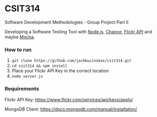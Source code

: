 # CSIT314
Software Development Methodologies - Group Project Part II

Developing a Software Testing Tool with [Node.js](https://nodejs.org/en/), [Chance](https://www.npmjs.com/package/chance), [Flickr API](https://www.npmjs.com/package/flickr-sdk) and maybe [Mocha](https://www.npmjs.com/package/mocha).

### How to run
1. `git clone https://github.com/jackbucinskas/csit314.git`
2. `cd csit314 && npm install`
3. Place your Flickr API Key in the correct location
4. `node server.js`

### Requirements
Flickr API Key: https://www.flickr.com/services/api/keys/apply/

MongoDB Client: https://docs.mongodb.com/manual/installation/
